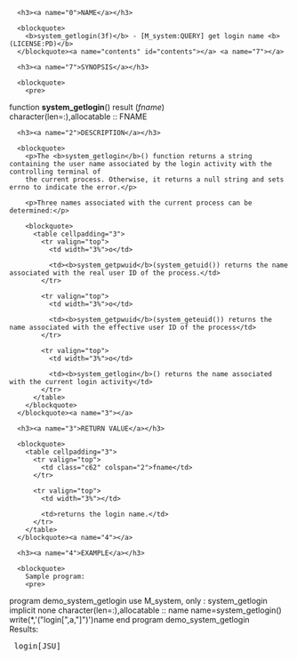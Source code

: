 <?
<body?>
<!DOCTYPE html PUBLIC "-//W3C//DTD XHTML 1.0 Transitional//EN"
    "http://www.w3.org/TR/xhtml1/DTD/xhtml1-transitional.dtd">

<html xmlns="http://www.w3.org/1999/xhtml">
<head>
  <meta name="generator" content="HTML Tidy for Cygwin (vers 25 March 2009), see www.w3.org" />

  <title></title>
</head>

<body>
  <div id="Container">
    <div id="Content">
      <div class="c61"></div><a name="0"></a>

      <h3><a name="0">NAME</a></h3>

      <blockquote>
        <b>system_getlogin(3f)</b> - [M_system:QUERY] get login name <b>(LICENSE:PD)</b>
      </blockquote><a name="contents" id="contents"></a> <a name="7"></a>

      <h3><a name="7">SYNOPSIS</a></h3>

      <blockquote>
        <pre>
function <b>system_getlogin</b>() result (<i>fname</i>)
<br />   character(len=:),allocatable :: FNAME
<br />
</pre>
      </blockquote><a name="2"></a>

      <h3><a name="2">DESCRIPTION</a></h3>

      <blockquote>
        <p>The <b>system_getlogin</b>() function returns a string containing the user name associated by the login activity with the controlling terminal of
        the current process. Otherwise, it returns a null string and sets errno to indicate the error.</p>

        <p>Three names associated with the current process can be determined:</p>

        <blockquote>
          <table cellpadding="3">
            <tr valign="top">
              <td width="3%">o</td>

              <td><b>system_getpwuid</b>(system_getuid()) returns the name associated with the real user ID of the process.</td>
            </tr>

            <tr valign="top">
              <td width="3%">o</td>

              <td><b>system_getpwuid</b>(system_geteuid()) returns the name associated with the effective user ID of the process</td>
            </tr>

            <tr valign="top">
              <td width="3%">o</td>

              <td><b>system_getlogin</b>() returns the name associated with the current login activity</td>
            </tr>
          </table>
        </blockquote>
      </blockquote><a name="3"></a>

      <h3><a name="3">RETURN VALUE</a></h3>

      <blockquote>
        <table cellpadding="3">
          <tr valign="top">
            <td class="c62" colspan="2">fname</td>
          </tr>

          <tr valign="top">
            <td width="3%"></td>

            <td>returns the login name.</td>
          </tr>
        </table>
      </blockquote><a name="4"></a>

      <h3><a name="4">EXAMPLE</a></h3>

      <blockquote>
        Sample program:
        <pre>
   program demo_system_getlogin
   use M_system, only : system_getlogin
   implicit none
   character(len=:),allocatable :: name
   name=system_getlogin()
   write(*,'("login[",a,"]")')name
   end program demo_system_getlogin
<br />
</pre>Results:
        <pre>
   login[JSU]
<br />
</pre>
      </blockquote><a name="5"></a>
    </div>
  </div>
</body>
</html>
